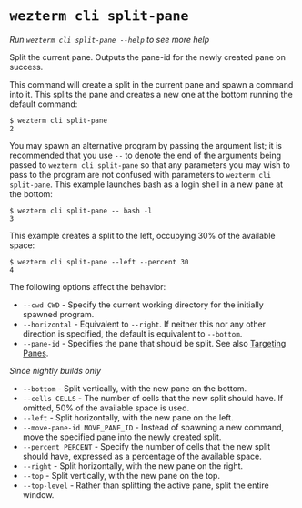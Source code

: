 # `wezterm cli split-pane`

*Run `wezterm cli split-pane --help` to see more help*

Split the current pane.
Outputs the pane-id for the newly created pane on success.

This command will create a split in the current pane and spawn a command into it.  This splits the pane and creates a new one at the bottom running the default command:

```
$ wezterm cli split-pane
2
```

You may spawn an alternative program by passing the argument list; it is
recommended that you use `--` to denote the end of the arguments being passed
to `wezterm cli split-pane` so that any parameters you may wish to pass to the
program are not confused with parameters to `wezterm cli split-pane`.  This example
launches bash as a login shell in a new pane at the bottom:

```
$ wezterm cli split-pane -- bash -l
3
```

This example creates a split to the left, occupying 30% of the available space:

```
$ wezterm cli split-pane --left --percent 30
4
```

The following options affect the behavior:

* `--cwd CWD` - Specify the current working directory for the initially spawned program.
* `--horizontal` - Equivalent to `--right`. If neither this nor any other direction is specified, the default is equivalent to `--bottom`.
* `--pane-id` - Specifies the pane that should be split. See also [Targeting Panes](index.md#targeting-panes).


*Since nightly builds only*

* `--bottom` - Split vertically, with the new pane on the bottom.
* `--cells CELLS` - The number of cells that the new split should have. If omitted, 50% of the available space is used.
* `--left` - Split horizontally, with the new pane on the left.
* `--move-pane-id MOVE_PANE_ID` - Instead of spawning a new command, move the specified pane into the newly created split.
* `--percent PERCENT` - Specify the number of cells that the new split should have, expressed as a percentage of the available space.
* `--right` - Split horizontally, with the new pane on the right.
* `--top` - Split vertically, with the new pane on the top.
* `--top-level` - Rather than splitting the active pane, split the entire window.

